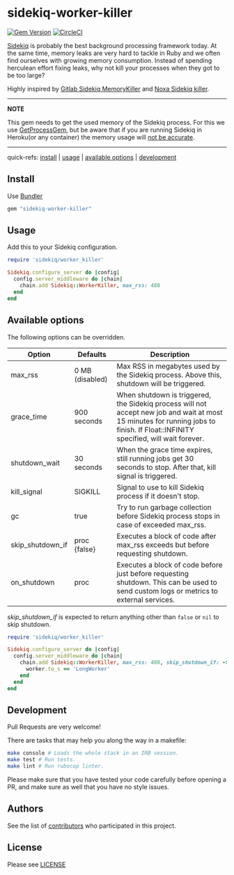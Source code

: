 
# sidekiq-worker-killer
[![Gem Version](https://badge.fury.io/rb/sidekiq-worker-killer.svg)](https://badge.fury.io/rb/sidekiq-worker-killer)
[![CircleCI](https://circleci.com/gh/klaxit/sidekiq-worker-killer.svg?style=shield&circle-token=:circle-token)](https://circleci.com/gh/klaxit/sidekiq-worker-killer)

[Sidekiq](https://github.com/mperham/sidekiq) is probably the best background processing framework today. At the same time, memory leaks are very hard to tackle in Ruby and we often find ourselves with growing memory consumption. Instead of spending herculean effort fixing leaks, why not kill your processes when they got to be too large?

Highly inspired by [Gitlab Sidekiq MemoryKiller](https://gitlab.com/gitlab-org/gitlab-foss/-/blob/39c1731a53d1014eab7c876d70632b1abf738712/lib/gitlab/sidekiq_middleware/shutdown.rb) and [Noxa Sidekiq killer](https://github.com/Noxa/sidekiq-killer).

---
**NOTE**

This gem needs to get the used memory of the Sidekiq process. For
this we use [GetProcessGem](https://github.com/schneems/get_process_mem),
but be aware that if you are running Sidekiq in Heroku(or any container) the
memory usage will
[not be accurate](https://github.com/schneems/get_process_mem/issues/7).

---

quick-refs: [install](#install) | [usage](#usage) | [available options](#available-options) | [development](#development)

## Install
Use [Bundler](http://bundler.io/)
```ruby
gem "sidekiq-worker-killer"
```

## Usage

Add this to your Sidekiq configuration.

```ruby
require 'sidekiq/worker_killer'

Sidekiq.configure_server do |config|
  config.server_middleware do |chain|
    chain.add Sidekiq::WorkerKiller, max_rss: 480
  end
end
```

## Available options

The following options can be overridden.

| Option | Defaults | Description |
| ------- | ------- | ----------- |
| max_rss | 0 MB (disabled) | Max RSS in megabytes used by the Sidekiq process. Above this, shutdown will be triggered. |
| grace_time | 900 seconds | When shutdown is triggered, the Sidekiq process will not accept new job and wait at most 15 minutes for running jobs to finish. If Float::INFINITY specified, will wait forever. |
| shutdown_wait | 30 seconds | When the grace time expires, still running jobs get 30 seconds to stop. After that, kill signal is triggered. |
| kill_signal | SIGKILL | Signal to use to kill Sidekiq process if it doesn't stop. |
| gc | true | Try to run garbage collection before Sidekiq process stops in case of exceeded max_rss. |
| skip_shutdown_if | proc {false} | Executes a block of code after max_rss exceeds but before requesting shutdown. |
| on_shutdown | proc | Executes a block of code before just before requesting shutdown. This can be used to send custom logs or metrics to external services. |

*skip_shutdown_if* is expected to return anything other than `false` or `nil` to skip shutdown.

```ruby
require 'sidekiq/worker_killer'

Sidekiq.configure_server do |config|
  config.server_middleware do |chain|
    chain.add Sidekiq::WorkerKiller, max_rss: 480, skip_shutdown_if: ->(worker, job, queue) do
      worker.to_s == 'LongWorker'
    end
  end
end
```

## Development

Pull Requests are very welcome!

There are tasks that may help you along the way in a makefile:

```bash
make console # Loads the whole stack in an IRB session.
make test # Run tests.
make lint # Run rubocop linter.
```
Please make sure that you have tested your code carefully before opening a PR, and make sure as well that you have no style issues.

## Authors

See the list of [contributors](https://github.com/klaxit/sidekiq-worker-killer/contributors) who participated in this project.

## License

Please see [LICENSE](https://github.com/klaxit/sidekiq-worker-killer/blob/master/LICENSE)
